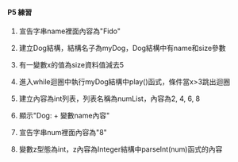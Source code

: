 #### P5 練習

1. 宣告字串name裡面內容為"Fido"

2. 建立Dog結構，結構名子為myDog，Dog結構中有name和size參數

3. 有一變數x的值為size資料值減去5

4. 進入while迴圈中執行myDog結構中play()函式，條件當x>3跳出迴圈

5. 建立內容為int列表，列表名稱為numList，內容為2, 4, 6, 8

6. 顯示"Dog: + 變數name內容"

7. 宣告字串num裡面內容為"8"

8. 變數z型態為int，z內容為Integer結構中parseInt(num)函式的內容
